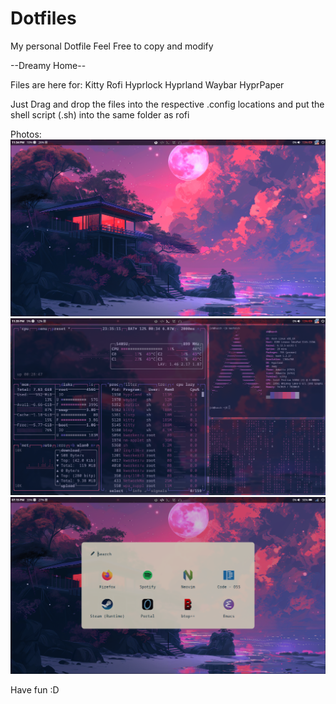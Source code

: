# Dotfiles
My personal Dotfile Feel Free to copy and modify

--Dreamy Home--

Files are here for: 
Kitty
Rofi
Hyprlock
Hyprland
Waybar
HyprPaper

Just Drag and drop the files into the respective .config locations and put the shell script (.sh) into the same folder as rofi

Photos:
![alt text](https://github.com/QuietALigitDev/Dotfiles/blob/main/ScreenShots/Dreamy-Home1.png?raw=true)
![alt text](https://github.com/QuietALigitDev/Dotfiles/blob/main/ScreenShots/Dreamy-Home2.png?raw=true)
![alt text](https://github.com/QuietALigitDev/Dotfiles/blob/main/ScreenShots/Dreamy-Home3.png?raw=true)

Have fun :D
